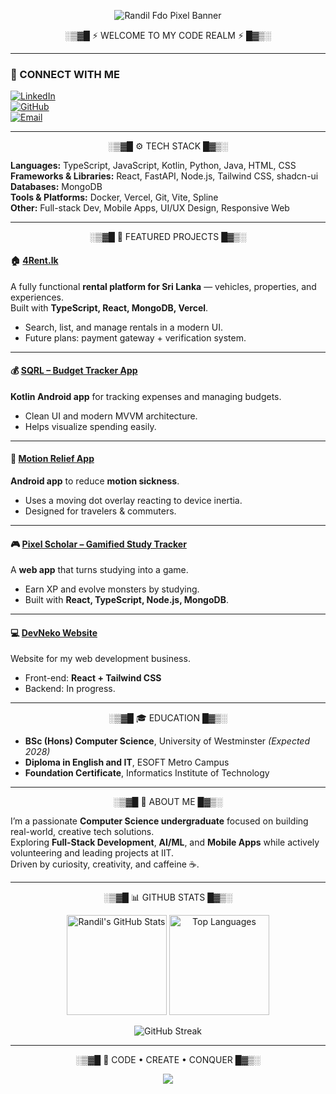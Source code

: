 <!-- ============================= -->
<!--      RANDIL FERNANDO README   -->
<!-- ============================= -->

<p align="center">
  <img src="https://capsule-render.vercel.app/api?type=waving&height=120&color=9d4edd&text=RANDIL_FDO.exe&fontColor=00fff0&fontSize=35&fontAlignY=40&desc=Computer%20Science%20Student%20%40%20IIT%20%7C%20Pixel%20Dev%20Vibes&descAlignY=65&animation=fadeIn" alt="Randil Fdo Pixel Banner"/>
</p>

<p align="center">░▒▓█ ⚡ WELCOME TO MY CODE REALM ⚡ █▓▒░</p>

---

### 🔗 CONNECT WITH ME  
[![LinkedIn](https://img.shields.io/badge/LinkedIn-CONNECT-00fff0?logo=linkedin&logoColor=white)](https://linkedin.com/in/randil-fernando-01839628a)  
[![GitHub](https://img.shields.io/badge/GitHub-VISIT-9d4edd?logo=github&logoColor=white)](https://github.com/RandilFdo)  
[![Email](https://img.shields.io/badge/Email-CONTACT-ff6ec7?logo=gmail&logoColor=white)](mailto:randilfernando829@gmail.com)

---

<p align="center">░▒▓█ ⚙️ TECH STACK █▓▒░</p>

**Languages:** TypeScript, JavaScript, Kotlin, Python, Java, HTML, CSS  
**Frameworks & Libraries:** React, FastAPI, Node.js, Tailwind CSS, shadcn-ui  
**Databases:** MongoDB  
**Tools & Platforms:** Docker, Vercel, Git, Vite, Spline  
**Other:** Full-stack Dev, Mobile Apps, UI/UX Design, Responsive Web  

---

<p align="center">░▒▓█ 🚀 FEATURED PROJECTS █▓▒░</p>

#### 🏠 [4Rent.lk](#)  
A fully functional **rental platform for Sri Lanka** — vehicles, properties, and experiences.  
Built with **TypeScript, React, MongoDB, Vercel**.  
- Search, list, and manage rentals in a modern UI.  
- Future plans: payment gateway + verification system.  

---

#### 💰 [SQRL – Budget Tracker App](#)  
**Kotlin Android app** for tracking expenses and managing budgets.  
- Clean UI and modern MVVM architecture.  
- Helps visualize spending easily.  

---

#### 🚗 [Motion Relief App](#)  
**Android app** to reduce **motion sickness**.  
- Uses a moving dot overlay reacting to device inertia.  
- Designed for travelers & commuters.  

---

#### 🎮 [Pixel Scholar – Gamified Study Tracker](#)  
A **web app** that turns studying into a game.  
- Earn XP and evolve monsters by studying.  
- Built with **React, TypeScript, Node.js, MongoDB**.  

---

#### 💻 [DevNeko Website](https://github.com/RandilFdo/DevNeko)  
Website for my web development business.  
- Front-end: **React + Tailwind CSS**  
- Backend: In progress.  

---

<p align="center">░▒▓█ 🎓 EDUCATION █▓▒░</p>

- **BSc (Hons) Computer Science**, University of Westminster *(Expected 2028)*  
- **Diploma in English and IT**, ESOFT Metro Campus  
- **Foundation Certificate**, Informatics Institute of Technology  

---

<p align="center">░▒▓█ 🧠 ABOUT ME █▓▒░</p>

I’m a passionate **Computer Science undergraduate** focused on building real-world, creative tech solutions.  
Exploring **Full-Stack Development**, **AI/ML**, and **Mobile Apps** while actively volunteering and leading projects at IIT.  
Driven by curiosity, creativity, and caffeine ☕.  

---

<p align="center">░▒▓█ 📊 GITHUB STATS █▓▒░</p>

<p align="center">
  <img src="https://github-readme-stats.vercel.app/api?username=RandilFdo&show_icons=true&count_private=true&theme=radical&bg_color=1a0b2e&title_color=00fff0&text_color=e0e0ff&icon_color=ff6ec7" alt="Randil's GitHub Stats" height="160px"/>
  <img src="https://github-readme-stats.vercel.app/api/top-langs/?username=RandilFdo&layout=compact&theme=radical&bg_color=1a0b2e&title_color=00fff0&text_color=e0e0ff" alt="Top Languages" height="160px"/>
</p>

<p align="center">
  <img src="https://streak-stats.demolab.com?user=RandilFdo&theme=radical&background=1a0b2e&ring=ff6ec7&fire=00fff0&currStreakLabel=00fff0" alt="GitHub Streak"/>
</p>

---

<p align="center">░▒▓█ 💾 CODE • CREATE • CONQUER █▓▒░</p>

<p align="center">
  <img src="https://capsule-render.vercel.app/api?type=waving&height=80&color=9d4edd&section=footer"/>
</p>
